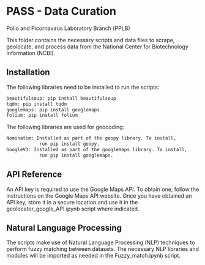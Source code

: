 # PASS - Data Curation  
Polio and Picornavirus Laboratory Branch (PPLB)

This folder contains the necessary scripts and data files to scrape, geolocate, and process data from the National Center for Biotechnology Information (NCBI). 
## Installation

The following libraries need to be installed to run the scripts: 

```bash 
beautifulsoup: pip install beautifulsoup 
tqdm: pip install tqdm 
googlemaps: pip install googlemaps 
folium: pip install folium 
```
The following libraries are used for geocoding: 
```bash 
Nominatim: Installed as part of the geopy library. To install, 
            run pip install geopy. 
GoogleV3: Installed as part of the googlemaps library. To install, 
            run pip install googlemaps. 
```
## API Reference


An API key is required to use the Google Maps API. To obtain one, follow the instructions on the Google Maps API website. Once you have obtained an API key, store it in a secure location and use it in the geolocator_google_API.ipynb script where indicated. 



## Natural Language Processing 

The scripts make use of Natural Language Processing (NLP) techniques to perform fuzzy matching between datasets. The necessary NLP libraries and modules will be imported as needed in the Fuzzy_match.ipynb script.
